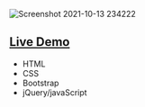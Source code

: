 ![Screenshot 2021-10-13 234222](https://user-images.githubusercontent.com/83503164/137216964-8dfc1665-01fa-47b3-af66-79720b80e40c.png)
## [Live Demo](https://gihadnagy.github.io/frint-end-project-covid-19/)

- HTML
- CSS
- Bootstrap
- jQuery/javaScript
